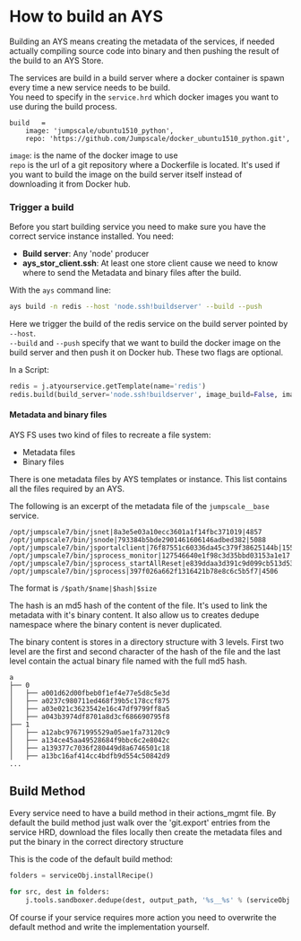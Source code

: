 # How to build an AYS

Building an AYS means creating the metadata of the services, if needed actually compiling source code into binary and then pushing the result of the build to an AYS Store.  

The services are build in a build server where a docker container is spawn every time a new service needs to be build.  
You need to specify in the ``service.hrd`` which docker images you want to use during the build process.

```
build   =
    image: 'jumpscale/ubuntu1510_python',
    repo: 'https://github.com/Jumpscale/docker_ubuntu1510_python.git',
```
``image``: is the name of the docker image to use  
``repo`` is the url of a git repository where a Dockerfile is located. It's used if you want to build the image on the build server itself instead of downloading it from Docker hub.

### Trigger a build
Before you start building service you need to make sure you have the correct service instance installed. You need:
- **Build server**: Any 'node' producer
- **ays_stor_client.ssh**: At least one store client cause we need to know where to send the Metadata and binary files after the build.

With the ``ays`` command line:
```bash
ays build -n redis --host 'node.ssh!buildserver' --build --push
```
Here we trigger the build of the redis service on the build server pointed by ``--host``.  
``--build`` and ``--push`` specify that we want to build the docker image on the build server and then push it on Docker hub. These two flags are optional.

In a Script:
```py
redis = j.atyourservice.getTemplate(name='redis')
redis.build(build_server='node.ssh!buildserver', image_build=False, image_push=False)
```

#### Metadata and binary files
AYS FS uses two kind of files to recreate a file system:
- Metadata files
- Binary files

There is one metadata files by AYS templates or instance.
This list contains all the files required by an AYS.

The following is an excerpt of the metadata file of the ```jumpscale__base``` service.
```
/opt/jumpscale7/bin/jsnet|8a3e5e03a10ecc3601a1f14fbc371019|4857
/opt/jumpscale7/bin/jsnode|793384b5bde2901461606146adbed382|5088
/opt/jumpscale7/bin/jsportalclient|76f87551c60336da45c379f38625144b|1553
/opt/jumpscale7/bin/jsprocess_monitor|127546640e1f98c3d35bbd03153a1e17|248
/opt/jumpscale7/bin/jsprocess_startAllReset|e839ddaa3d391c9d099cb513d538c62b|184
/opt/jumpscale7/bin/jsprocess|397f026a662f1316421b78e8c6c5b5f7|4506

```

The format is   ```/$path/$name|$hash|$size```

The hash is an md5 hash of the content of the file. It's used to link the metadata with it's binary content. It also allow us to creates dedupe namespace where the binary content is never duplicated.

The binary content is stores in a directory structure with 3 levels.
First two level are the first and second character of the hash of the file and the last level contain the actual binary file named with the full md5 hash.
```
a
├── 0
│   ├── a001d62d00fbeb0f1ef4e77e5d8c5e3d
│   ├── a0237c980711ed468f39b5c178ccf875
│   ├── a03e021c3623542e16c47df9799ff8a5
│   ├── a043b3974df8701a8d3cf686690795f8
├── 1
│   ├── a12abc97671995529a05ae1fa73120c9
│   ├── a134ce45aa49528684f9bbc6c2e8042c
│   ├── a139377c7036f280449d8a6746501c18
│   ├── a13bc16af414cc4bdfb9d554c50842d9
...
```

## Build Method
Every service need to have a build method in their actions_mgmt file.
By default the build method just walk over the 'git.export' entries from the service HRD, download the files locally then create the metadata files and put the binary in the correct directory structure

This is the code of the default build method:
```py
folders = serviceObj.installRecipe()

for src, dest in folders:
    j.tools.sandboxer.dedupe(dest, output_path, '%s__%s' % (serviceObj.domain, serviceObj.name))
```

Of course if your service requires more action you need to overwrite the default method and write the implementation yourself.
